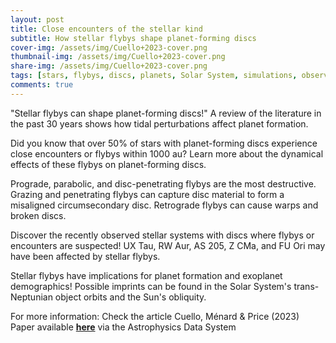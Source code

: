 ```yaml
---
layout: post
title: Close encounters of the stellar kind
subtitle: How stellar flybys shape planet-forming discs
cover-img: /assets/img/Cuello+2023-cover.png
thumbnail-img: /assets/img/Cuello+2023-cover.png
share-img: /assets/img/Cuello+2023-cover.png
tags: [stars, flybys, discs, planets, Solar System, simulations, observations, publication]
comments: true
---
```


"Stellar flybys can shape planet-forming discs!" A review of the literature in the past 30 years shows how tidal perturbations affect planet formation.  

Did you know that over 50% of stars with planet-forming discs experience close encounters or flybys within 1000 au? Learn more about the dynamical effects of these flybys on planet-forming discs.  

Prograde, parabolic, and disc-penetrating flybys are the most destructive. Grazing and penetrating flybys can capture disc material to form a misaligned circumsecondary disc. Retrograde flybys can cause warps and broken discs.  

Discover the recently observed stellar systems with discs where flybys or encounters are suspected! UX Tau, RW Aur, AS 205, Z CMa, and FU Ori may have been affected by stellar flybys.  

Stellar flybys have implications for planet formation and exoplanet demographics! Possible imprints can be found in the Solar System's trans-Neptunian object orbits and the Sun's obliquity.  


For more information:  Check the article Cuello, Ménard & Price (2023)
Paper available [**here**](https://ui.adsabs.harvard.edu/abs/2022arXiv220709752C/abstract) via the Astrophysics Data System  